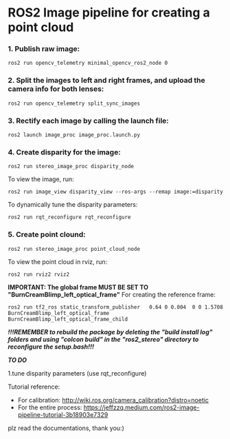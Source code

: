 # ROS2 Image pipeline for creating a point cloud

### 1. Publish raw image:
   
```	
ros2 run opencv_telemetry minimal_opencv_ros2_node 0
```

### 2. Split the images to left and right frames, and upload the camera info for both lenses:

```
ros2 run opencv_telemetry split_sync_images
```

### 3. Rectify each image by calling the launch file:

```
ros2 launch image_proc image_proc.launch.py
```

### 4. Create disparity for the image:

```
ros2 run stereo_image_proc disparity_node
```

To view the image, run:

``` 
ros2 run image_view disparity_view --ros-args --remap image:=disparity
```

To dynamically tune the disparity parameters:

```
ros2 run rqt_reconfigure rqt_reconfigure
```

### 5. Create point clound:

```
ros2 run stereo_image_proc point_cloud_node 
```

To view the point cloud in rviz, run:

```
ros2 run rviz2 rviz2
```
	
**IMPORTANT: The global frame MUST BE SET TO "BurnCreamBlimp_left_optical_frame"**
For creating the reference frame:

```
ros2 run tf2_ros static_transform_publisher   0.64 0 0.004  0 0 1.5708   BurnCreamBlimp_left_optical_frame   BurnCreamBlimp_left_optical_frame_child
```	


***!!!REMEMBER to rebuild the package by deleting the "build install log" folders and using "colcon build" in the "ros2_stereo" directory to reconfigure the setup.bash!!!***

***TO DO***

1.tune disparity parameters (use rqt_reconfigure)

Tutorial reference:
- For calibration: http://wiki.ros.org/camera_calibration?distro=noetic
- For the entire process: https://jeffzzq.medium.com/ros2-image-pipeline-tutorial-3b18903e7329


plz read the documentations, thank you:)
